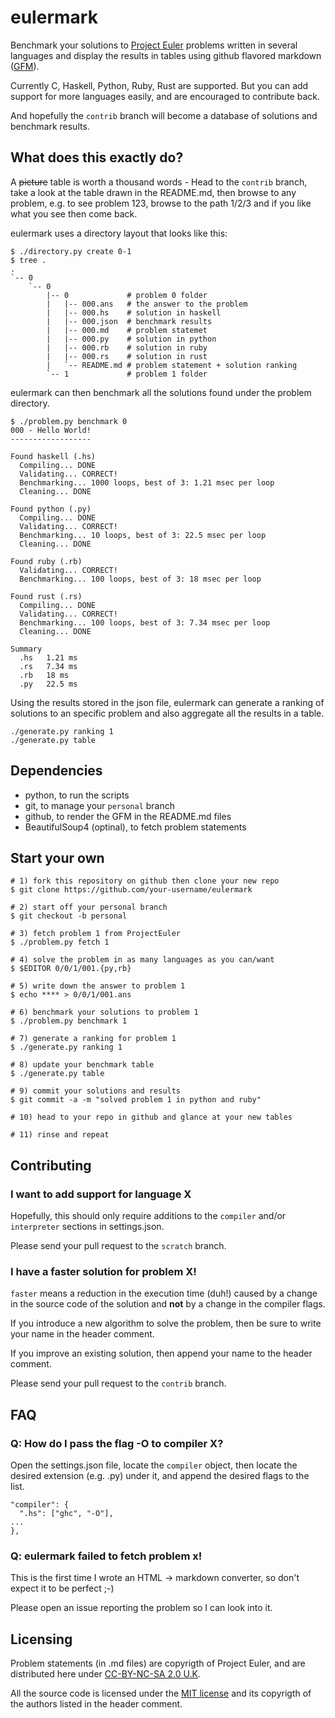 # eulermark

Benchmark your solutions to [Project Euler](https://projecteuler.net) problems
written in several languages and display the results in tables using github
flavored markdown
([GFM](https://help.github.com/articles/github-flavored-markdown)).

Currently C, Haskell, Python, Ruby, Rust are supported. But you can add support
for more languages easily, and are encouraged to contribute back.

And hopefully the `contrib` branch will become a database of solutions and
benchmark results.

## What does this exactly do?

A ~~picture~~ table is worth a thousand words - Head to the `contrib` branch,
take a look at the table drawn in the README.md, then browse to any problem,
e.g. to see problem 123, browse to the path 1/2/3 and if you like what you see
then come back.

eulermark uses a directory layout that looks like this:

```
$ ./directory.py create 0-1
$ tree .
.
`-- 0
    `-- 0
        |-- 0             # problem 0 folder
        |   |-- 000.ans   # the answer to the problem
        |   |-- 000.hs    # solution in haskell
        |   |-- 000.json  # benchmark results
        |   |-- 000.md    # problem statemet
        |   |-- 000.py    # solution in python
        |   |-- 000.rb    # solution in ruby
        |   |-- 000.rs    # solution in rust
        |   `-- README.md # problem statement + solution ranking
        `-- 1             # problem 1 folder
```

eulermark can then benchmark all the solutions found under the problem
directory.

```
$ ./problem.py benchmark 0
000 - Hello World!
------------------

Found haskell (.hs)
  Compiling... DONE
  Validating... CORRECT!
  Benchmarking... 1000 loops, best of 3: 1.21 msec per loop
  Cleaning... DONE

Found python (.py)
  Compiling... DONE
  Validating... CORRECT!
  Benchmarking... 10 loops, best of 3: 22.5 msec per loop
  Cleaning... DONE

Found ruby (.rb)
  Validating... CORRECT!
  Benchmarking... 100 loops, best of 3: 18 msec per loop

Found rust (.rs)
  Compiling... DONE
  Validating... CORRECT!
  Benchmarking... 100 loops, best of 3: 7.34 msec per loop
  Cleaning... DONE

Summary
  .hs   1.21 ms
  .rs   7.34 ms
  .rb   18 ms
  .py   22.5 ms
```

Using the results stored in the json file, eulermark can generate a ranking
of solutions to an specific problem and also aggregate all the results in a
table.

```
./generate.py ranking 1
./generate.py table
```

## Dependencies

* python, to run the scripts
* git, to manage your `personal` branch
* github, to render the GFM in the README.md files
* BeautifulSoup4 (optinal), to fetch problem statements

## Start your own

```
# 1) fork this repository on github then clone your new repo
$ git clone https://github.com/your-username/eulermark

# 2) start off your personal branch
$ git checkout -b personal

# 3) fetch problem 1 from ProjectEuler
$ ./problem.py fetch 1

# 4) solve the problem in as many languages as you can/want
$ $EDITOR 0/0/1/001.{py,rb}

# 5) write down the answer to problem 1
$ echo **** > 0/0/1/001.ans

# 6) benchmark your solutions to problem 1
$ ./problem.py benchmark 1

# 7) generate a ranking for problem 1
$ ./generate.py ranking 1

# 8) update your benchmark table
$ ./generate.py table

# 9) commit your solutions and results
$ git commit -a -m "solved problem 1 in python and ruby"

# 10) head to your repo in github and glance at your new tables

# 11) rinse and repeat
```

## Contributing

### I want to add support for language X

Hopefully, this should only require additions to the `compiler` and/or
`interpreter` sections in settings.json.

Please send your pull request to the `scratch` branch.

### I have a faster solution for problem X!

`faster` means a reduction in the execution time (duh!) caused by a change in
the source code of the solution and **not** by a change in the compiler flags.

If you introduce a new algorithm to solve the problem, then be sure to write
your name in the header comment.

If you improve an existing solution, then append your name to the header
comment.

Please send your pull request to the `contrib` branch.

## FAQ

### Q: How do I pass the flag -O to compiler X?

Open the settings.json file, locate the `compiler` object, then locate the
desired extension (e.g. .py) under it, and append the desired flags to the
list.

```
"compiler": {
  ".hs": ["ghc", "-O"],
...
},
```

### Q: eulermark failed to fetch problem x!

This is the first time I wrote an HTML -> markdown converter, so don't expect
it to be perfect ;-)

Please open an issue reporting the problem so I can look into it.

## Licensing

Problem statements (in .md files) are copyrigth of Project Euler, and are
distributed here under
[CC-BY-NC-SA 2.0 U.K](http://creativecommons.org/licenses/by-nc-sa/2.0/uk/).

All the source code is licensed under the [MIT license](LICENSE) and its
copyrigth of the authors listed in the header comment.
